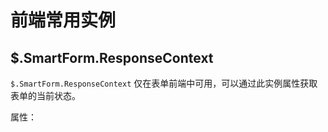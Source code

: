 # 前端常用实例

## $.SmartForm.ResponseContext

```$.SmartForm.ResponseContext``` 仅在表单前端中可用，可以通过此实例属性获取表单的当前状态。

属性：

